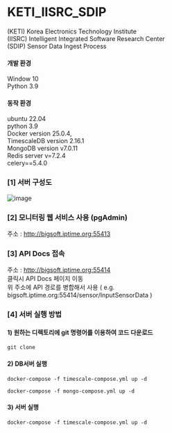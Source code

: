# KETI_IISRC_SDIP

(KETI)  Korea Electronics Technology Institute  <br/>
(IISRC) Intelligent Integrated Software Research Center  <br/>
(SDIP)  Sensor Data Ingest Process

#### 개발 환경
Window 10 <br/>
Python 3.9 <br/>

#### 동작 환경
ubuntu 22.04 <br/>
python 3.9 <br/>
Docker version 25.0.4, <br/>
TimescaleDB version 2.16.1 <br/>
MongoDB version v7.0.11 <br/>
Redis server v=7.2.4 <br/>
celery==5.4.0 <br/>


### [1] 서버 구성도
![image](https://github.com/user-attachments/assets/7e920969-6839-43ab-9349-d9a0afa77d56)

### [2] 모니터링 웹 서비스 사용 (pgAdmin)
주소 : http://bigsoft.iptime.org:55413 <br/>

### [3] API Docs 접속
주소 : http://bigsoft.iptime.org:55414 <br/>
클릭시 API Docs 페이지 이동 <br/>
위 주소에 API 경로를 병합해서 사용 ( e.g. bigsoft.iptime.org:55414/sensor/InputSensorData )

### [4] 서버 실행 방법

#### 1) 원하는 디렉토리에 git 명령어를 이용하여 코드 다운로드
``` {bash}
git clone 
```

#### 2) DB서버 실행
``` {bash}
docker-compose -f timescale-compose.yml up -d
```
``` {bash}
docker-compose -f mongo-compose.yml up -d
```

#### 3) 서버 실행
``` {bash}
docker-compose -f timescale-compose.yml up -d
```
